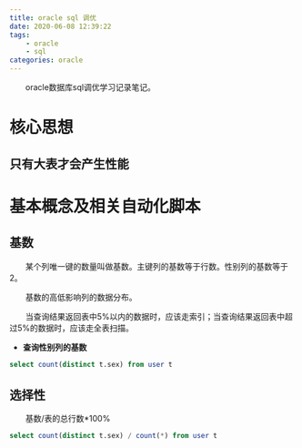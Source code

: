 ```yaml
---
title: oracle sql 调优
date: 2020-06-08 12:39:22
tags:
    - oracle
    - sql
categories: oracle
---
```


&emsp;&emsp;oracle数据库sql调优学习记录笔记。

<!-- more -->

# 核心思想

## 只有大表才会产生性能

# 基本概念及相关自动化脚本

## 基数

&emsp;&emsp;某个列唯一键的数量叫做基数。主键列的基数等于行数。性别列的基数等于2。

&emsp;&emsp;基数的高低影响列的数据分布。

&emsp;&emsp;当查询结果返回表中5%以内的数据时，应该走索引；当查询结果返回表中超过5%的数据时，应该走全表扫描。

- **查询性别列的基数**

```sql
select count(distinct t.sex) from user t 
```

## 选择性

&emsp;&emsp;基数/表的总行数*100%

```sql
select count(distinct t.sex) / count(*) from user t
```

